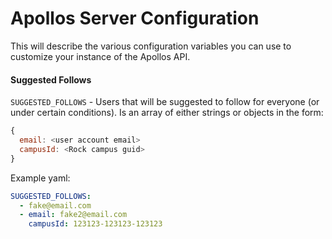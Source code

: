 # Apollos Server Configuration

This will describe the various configuration variables you can use to customize your instance of the Apollos API.

#### Suggested Follows

`SUGGESTED_FOLLOWS` - Users that will be suggested to follow for everyone (or under certain conditions). Is an array of either strings or objects in the form:

```js
{
  email: <user account email>
  campusId: <Rock campus guid>
}
```

Example yaml:

```yml
SUGGESTED_FOLLOWS:
  - fake@email.com
  - email: fake2@email.com
    campusId: 123123-123123-123123
```
